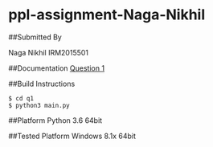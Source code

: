 # ppl-assignment-Naga-Nikhil
##Submitted By

Naga Nikhil
IRM2015501

##Documentation
[Question 1](https://ppl-iiita.github.io/ppl-assignment-Naga-Nikhil/q1/doc/)

##Build Instructions
```
$ cd q1
$ python3 main.py
```
##Platform
Python 3.6 64bit

##Tested Platform
Windows 8.1x 64bit

